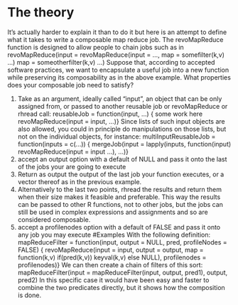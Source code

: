 # The theory
It’s actually harder to explain it than to do it but here is an attempt to define what it takes to write a composable map reduce job.
The revoMapReduce function is designed to allow people to chain jobs such as in 
    revoMapReduce(input = 
        revoMapReduce(input = …, 
                      map = somefilter(k,v) …)
                  map = someotherfilter(k,v) …)
Suppose that, according to accepted software practices, we want to encapsulate a useful job into a new function while preserving its composability as in the above example. What properties does your composable job need to satisfy?
1. Take as an argument, ideally called “input”, an object that can be only assigned from, or passed to another reusable job or revoMapReduce or rhread call:
    reusableJob = function(input, …) {
      some work here
      revoMapReduce(input = input, ...)}
Since lists of such input objects are also allowed, you could in principle do manipulations on those lists, but not on the individual objects, for instance:
    multiInputReusableJob = function(inputs = c(...)) {
    mergeJob(input = 
    lapply(inputs,
          function(input) revoMapReduce(input = input ...), ...)}
2. accept an output option with a default of NULL and pass it onto the last of the jobs your are going to execute
3. Return as output the output of the last job your function executes, or a vector thereof as in the previous example.
4. Alternatively to the last two points, rhread the results and return them when their size makes it feasible and preferable. This way the results can be passed to other R functions, not to other jobs, but the jobs can still be used in complex expressions and assignments and so are considered composable.
5. accept a profilenodes option with a default of FALSE and pass it onto any job you may execute
#Examples
With the following definition:
    mapReduceFilter = function(input, output = NULL, pred, profileNodes = FALSE) {
      revoMapReduce(input = input, output = output, 
                    map = function(k,v) if(pred(k,v)) keyval(k,v) 
                                        else NULL), profilenodes = profilenodes)}
We can  then create a chain of filters of this sort:
    mapReduceFilter(input = mapReduceFilter(input, output, pred1), output, pred2)
In this specific case it would have been easy and faster to combine the two predicates directly, but it shows how the composition is done.